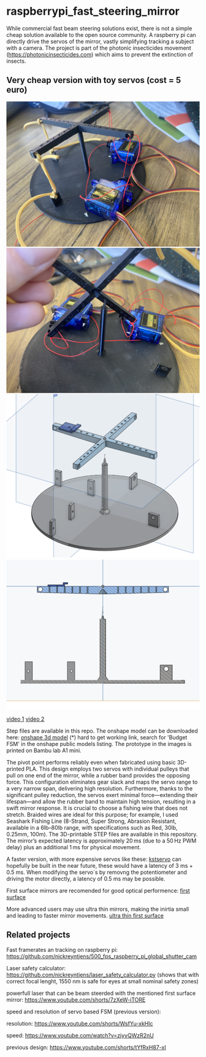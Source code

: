# raspberrypi_fast_steering_mirror

While commercial fast beam steering solutions exist, there is not a simple cheap solution available to the open source community. 
A raspberry pi can directly drive the servos of the mirror, vastly simplifying tracking a subject with a camera. 
The project is part of the photonic insecticides movement (https://photonicinsecticides.com) which aims to prevent the extinction of insects.

## Very cheap version with toy servos (cost = 5 euro)

![pic1](pic1.jpeg)
![pic2](pic2.jpeg)
![pic3](pic3.png)
![section_view](section_view.png)


[video 1](https://www.youtube.com/shorts/W5gDEPCPxdw)
[video 2](https://www.youtube.com/shorts/TYv_WdsBpbU)

Step files are available in this repo. The onshape model can be downloaded here: 
[onshape 3d model](https://cad.onshape.com/documents/42a994e21e26fad8b3460b75/w/7cf62af59e25260f99a73d94/e/b8c9f3caf367e97fbe915c99?renderMode=0&uiState=67f4ea855562354194014e0c)
(*) hard to get working link, search for 'Budget FSM' in the onshape public models listing.
The prototype in the images is printed on Bambu lab A1 mini.

The pivot point performs reliably even when fabricated using basic 3D-printed PLA. This design employs two servos with individual pulleys that pull on one end of the mirror, while a rubber band provides the opposing force. This configuration eliminates gear slack and maps the servo range to a very narrow span, delivering high resolution. Furthermore, thanks to the significant pulley reduction, the servos exert minimal force—extending their lifespan—and allow the rubber band to maintain high tension, resulting in a swift mirror response.
It is crucial to choose a fishing wire that does not stretch. Braided wires are ideal for this purpose; for example, I used Seashark Fishing Line (8-Strand, Super Strong, Abrasion Resistant, available in a 6lb–80lb range, with specifications such as Red, 30lb, 0.25mm, 100m).
The 3D-printable STEP files are available in this repository. The mirror’s expected latency is approximately 20 ms (due to a 50 Hz PWM delay) plus an additional 1 ms for physical movement.

A faster version, with more expensive servos like these: 
[kstservo](https://kstservos.com/collections/helicopter-servos/products/ds215mg-v3-0-digital-metal-gear-micro-servo-3-70kg-cm-0-05sec-for-rc-glider-helicopters)
can hopefully be built in the near future, these would have a latency of 3 ms + 0.5 ms.
When modifying the servo´s by removng the potentiometer and driving the motor directly, a latency of 0.5 ms may be possible.

First surface mirrors are recomended for good optical performence:
[first surface](https://www.edmundoptics.eu/f/first-surface-mirrors/12017/?gad_source=1&gbraid=0AAAAAC6ham1_zjsctIsKr9nlJhu_DgT8E&gclid=CjwKCAjwktO_BhBrEiwAV70jXqvnrjsGfTxdORm-gM6R0VfZ8uMo2aSqY1ZaixHEq3UESwjONfnWnRoC2igQAvD_BwE)


More advanced users may use ultra thin mirrors, making the inirtia small and leading to faster mirror movements.
[ultra thin first surface](https://www.edmundoptics.eu/f/ultra-thin-first-surface-mirrors/40105/)

## Related projects

Fast framerates an tracking on raspberry pi: https://github.com/nickreyntjens/500_fps_raspberry_pi_global_shutter_cam

Laser safety calculator: https://github.com/nickreyntjens/laser_safety_calculator.py
(shows that with correct focal lenght, 1550 nm is safe for eyes at small nominal safety zones)

powerfull laser that can be beam steerded with the mentioned first surface mirror: 
https://www.youtube.com/shorts/7zXeW-iTORE

speed and resolution of servo based FSM (previous version):

resolution: https://www.youtube.com/shorts/WsfYu-xkHlc

speed: https://www.youtube.com/watch?v=zjyvQWzR2nU

previous design: https://www.youtube.com/shorts/tYfRxH87-xI



